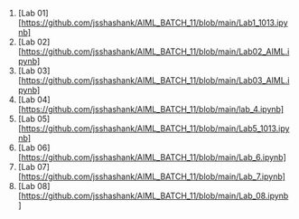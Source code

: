 1. [Lab 01][https://github.com/jsshashank/AIML_BATCH_11/blob/main/Lab1_1013.ipynb]
2. [Lab 02][https://github.com/jsshashank/AIML_BATCH_11/blob/main/Lab02_AIML.ipynb]
3. [Lab 03][https://github.com/jsshashank/AIML_BATCH_11/blob/main/Lab03_AIML.ipynb]
4. [Lab 04][https://github.com/jsshashank/AIML_BATCH_11/blob/main/lab_4.ipynb]
5. [Lab 05][https://github.com/jsshashank/AIML_BATCH_11/blob/main/Lab5_1013.ipynb]
6. [Lab 06][https://github.com/jsshashank/AIML_BATCH_11/blob/main/Lab_6.ipynb]
7. [Lab 07][https://github.com/jsshashank/AIML_BATCH_11/blob/main/Lab_7.ipynb]
8. [Lab 08][https://github.com/jsshashank/AIML_BATCH_11/blob/main/Lab_08.ipynb]

